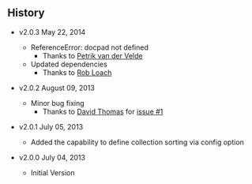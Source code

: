 ## History

- v2.0.3 May 22, 2014
  - ReferenceError: docpad not defined
    - Thanks to [Petrik van der Velde](https://github.com/pvandervelde)
  - Updated dependencies
    - Thanks to [Rob Loach](https://github.com/RobLoach)

- v2.0.2 August 09, 2013
  - Minor bug fixing
    - Thanks to [David Thomas](https://github.com/dpt) for [issue #1](https://github.com/lucor/docpad-plugin-navlinks/issues/1)

- v2.0.1 July 05, 2013
  - Added the capability to define collection sorting via config option

- v2.0.0 July 04, 2013
  - Initial Version
